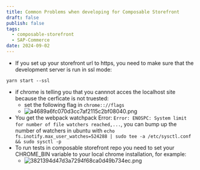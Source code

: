 ```yaml
---
title: Common Problems when developing for Composable Storefront
draft: false
publish: false
tags:
  - composable-storefront
  - SAP-Commerce
date: 2024-09-02
---
```

* If you set up your storefront url to https, you need to make sure that the development server is run in ssl mode:
```
yarn start --ssl
```

* if chrome is telling you that you cannnot acces the localhost site because the cerficate is not truested:
	* set the following flag in `chrome:://flags`
	* ![a4689a6fc070d3cc7af2115c2bf08040.png](a4689a6fc070d3cc7af2115c2bf08040.png)
* You get the webpack watchpack Error: ``Error: ENOSPC: System limit for number of file watchers reached,...``, you can bump up the number of watchers in ubuntu with ``echo fs.inotify.max_user_watches=524288 | sudo tee -a /etc/sysctl.conf && sudo sysctl -p``
* To run tests in composable storefront repo you need to set your CHROME_BIN variable to your local chrome installation, for example:
	* ![3821394d47d3a7294f68ca0d49b734ec.png](3821394d47d3a7294f68ca0d49b734ec.png)